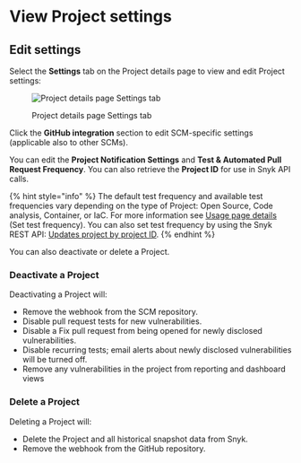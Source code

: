# View Project settings

## Edit settings

Select the **Settings** tab on the Project details page to view and edit Project settings:

<figure><img src="../../.gitbook/assets/screenshot_2021-04-14_at_09.23.38.png" alt="Project details page Settings tab"><figcaption><p>Project details page Settings tab</p></figcaption></figure>

Click the **GitHub integration** section to edit SCM-specific settings (applicable also to other SCMs).

You can edit the **Project Notification Settings** and **Test & Automated Pull Request Frequency**. You can also retrieve the **Project ID** for use in Snyk API calls.

{% hint style="info" %}
The default test frequency and available test frequencies vary depending on the type of Project: Open Source, Code analysis, Container, or IaC. For more information see [Usage page details](../../snyk-admin/managing-settings/usage-page-details.md) (Set test frequency). You can also set test frequency by using the Snyk REST API: [Updates project by project ID](https://apidocs.snyk.io/?version=2023-02-15#patch-/orgs/-org\_id-/projects/-project\_id-).
{% endhint %}

You can also deactivate or delete a Project.

### Deactivate a Project

Deactivating a Project will:

* Remove the webhook from the SCM repository.
* Disable pull request tests for new vulnerabilities.
* Disable a Fix pull request from being opened for newly disclosed vulnerabilities.
* Disable recurring tests; email alerts about newly disclosed vulnerabilities will be turned off.
* Remove any vulnerabilities in the project from reporting and dashboard views

### Delete a Project

Deleting a Project will:

* Delete the Project and all historical snapshot data from Snyk.
* Remove the webhook from the GitHub repository.

